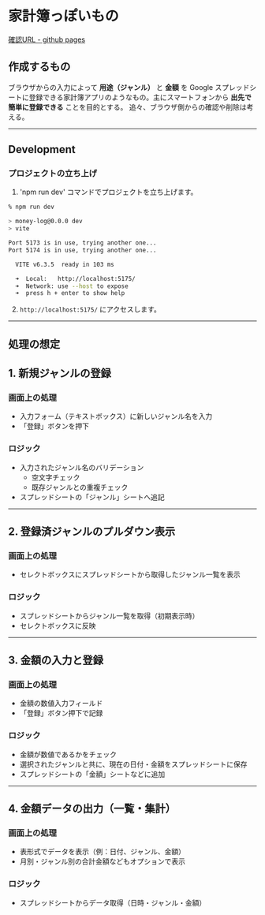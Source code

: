 # 家計簿っぽいもの

[確認URL - github pages](https://aimrooki.github.io/money-log/)

## 作成するもの

ブラウザからの入力によって **用途（ジャンル）** と **金額** を Google スプレッドシートに登録できる家計簿アプリのようなもの。主にスマートフォンから **出先で簡単に登録できる** ことを目的とする。
追々、ブラウザ側からの確認や削除は考える。

---

## Development

### プロジェクトの立ち上げ

1. 'npm run dev' コマンドでプロジェクトを立ち上げます。

```sh
% npm run dev

> money-log@0.0.0 dev
> vite

Port 5173 is in use, trying another one...
Port 5174 is in use, trying another one...

  VITE v6.3.5  ready in 103 ms

  ➜  Local:   http://localhost:5175/
  ➜  Network: use --host to expose
  ➜  press h + enter to show help
```

2. `http://localhost:5175/` にアクセスします。


---

## 処理の想定

## 1. 新規ジャンルの登録

### 画面上の処理

- 入力フォーム（テキストボックス）に新しいジャンル名を入力
- 「登録」ボタンを押下

### ロジック

- 入力されたジャンル名のバリデーション
  - 空文字チェック
  - 既存ジャンルとの重複チェック
- スプレッドシートの「ジャンル」シートへ追記

---

## 2. 登録済ジャンルのプルダウン表示

### 画面上の処理

- セレクトボックスにスプレッドシートから取得したジャンル一覧を表示

### ロジック

- スプレッドシートからジャンル一覧を取得（初期表示時）
- セレクトボックスに反映

---

## 3. 金額の入力と登録

### 画面上の処理

- 金額の数値入力フィールド
- 「登録」ボタン押下で記録

### ロジック

- 金額が数値であるかをチェック
- 選択されたジャンルと共に、現在の日付・金額をスプレッドシートに保存
- スプレッドシートの「金額」シートなどに追加

---

## 4. 金額データの出力（一覧・集計）

### 画面上の処理

- 表形式でデータを表示（例：日付、ジャンル、金額）
- 月別・ジャンル別の合計金額などもオプションで表示

### ロジック

- スプレッドシートからデータ取得（日時・ジャンル・金額）
